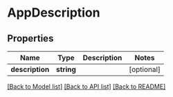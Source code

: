 # AppDescription

## Properties
| Name            | Type       | Description | Notes      |
| --------------- | ---------- | ----------- | ---------- |
| **description** | **string** |             | [optional] |

[[Back to Model list]](../../README.md#documentation-for-models) [[Back to API list]](../../README.md#documentation-for-api-endpoints) [[Back to README]](../../README.md)
